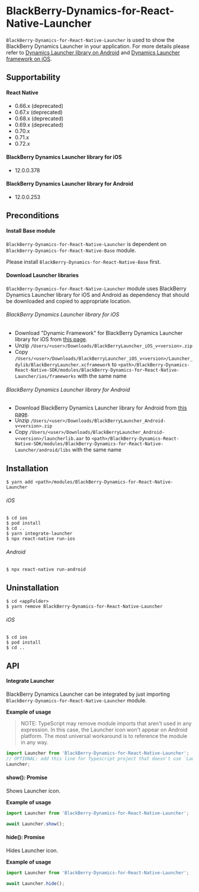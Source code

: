 # BlackBerry-Dynamics-for-React-Native-Launcher

`BlackBerry-Dynamics-for-React-Native-Launcher` is used to show the BlackBerry Dynamics Launcher in your application. 
For more details please refer to [Dynamics Launcher library on Android](https://docs.blackberry.com/en/development-tools/blackberry-dynamics-launcher-framework-for-android/) and [Dynamics Launcher framework on iOS](https://docs.blackberry.com/en/development-tools/blackberry-dynamics-launcher-framework-for-ios/).

## Supportability
#### React Native
 - 0.66.x (deprecated)
 - 0.67.x (deprecated)
 - 0.68.x (deprecated)
 - 0.69.x (deprecated)
 - 0.70.x
 - 0.71.x
 - 0.72.x

#### BlackBerry Dynamics Launcher library for iOS
 - 12.0.0.378
#### BlackBerry Dynamics Launcher library for Android
 - 12.0.0.253

## Preconditions
#### Install Base module
`BlackBerry-Dynamics-for-React-Native-Launcher` is dependent on `BlackBerry-Dynamics-for-React-Native-Base` module.

Please install `BlackBerry-Dynamics-for-React-Native-Base` first.
#### Download Launcher libraries
`BlackBerry-Dynamics-for-React-Native-Launcher` module uses BlackBerry Dynamics Launcher library for iOS and Android as dependency that should be downloaded and copied to appropriate location.
###### BlackBerry Dynamics Launcher library for iOS
 - Download "Dynamic Framework" for BlackBerry Dynamics Launcher library for iOS from [this page](https://developers.blackberry.com/us/en/resources/downloads.html).
 - Unzip `/Users/<user>/Downloads/BlackBerryLauncher_iOS_v<version>.zip`
 - Copy `/Users/<user>/Downloads/BlackBerryLauncher_iOS_v<version>/Launcher_dylib/BlackBerryLauncher.xcframework` to `<path>/BlackBerry-Dynamics-React-Native-SDK/modules/BlackBerry-Dynamics-for-React-Native-Launcher/ios/frameworks` with the same name
###### BlackBerry Dynamics Launcher library for Android
 - Download BlackBerry Dynamics Launcher library for Android from [this page](https://developers.blackberry.com/us/en/resources/downloads.html).
 - Unzip `/Users/<user>/Downloads/BlackBerryLauncher_Android-v<version>.zip`
 - Copy `/Users/<user>/Downloads/BlackBerryLauncher_Android-v<version>/launcherlib.aar` to `<path>/BlackBerry-Dynamics-React-Native-SDK/modules/BlackBerry-Dynamics-for-React-Native-Launcher/android/libs` with the same name

## Installation

    $ yarn add <path>/modules/BlackBerry-Dynamics-for-React-Native-Launcher

###### iOS
    $ cd ios
    $ pod install
    $ cd ..
    $ yarn integrate-launcher
    $ npx react-native run-ios
###### Android
    $ npx react-native run-android

## Uninstallation
    $ cd <appFolder>
    $ yarn remove BlackBerry-Dynamics-for-React-Native-Launcher

###### iOS
    $ cd ios
    $ pod install
    $ cd ..

## API
#### Integrate Launcher
BlackBerry Dynamics Launcher can be integrated by just importing `BlackBerry-Dynamics-for-React-Native-Launcher` module.

**Example of usage**

> NOTE: TypeScript may remove module imports that aren't used in any expression. In this case, the Launcher icon won't appear on Android platform. The most universal workaround is to reference the module in any way.
```typescript
import Launcher from 'BlackBerry-Dynamics-for-React-Native-Launcher';
// OPTIONAL: add this line for Typescript project that doesn't use `Launcher` API
Launcher; 
```
#### show(): Promise<void>
Shows Launcher icon.

**Example of usage**
```typescript
import Launcher from 'BlackBerry-Dynamics-for-React-Native-Launcher'; 

await Launcher.show();
```

#### hide(): Promise<void>
Hides Launcher icon.

**Example of usage**
```typescript
import Launcher from 'BlackBerry-Dynamics-for-React-Native-Launcher'; 

await Launcher.hide();
```
